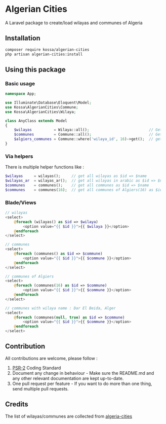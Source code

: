# Algerian Cities

A Laravel package to create/load wilayas and communes of Algeria

## Installation

```sh
composer require kossa/algerian-cities
php artisan algerian-cities:install
```

## Using this package
### Basic usage

```php
namespace App;

use Illuminate\Database\Eloquent\Model;
use Kossa\AlgerianCities\Commune;
use Kossa\AlgerianCities\Wilaya;

class AnyClass extends Model
{
    $wilayas          = Wilaya::all();                           // Get all wilayas
    $communes         = Commune::all();                          // Get all communes
    $algiers_communes = Commune::where('wilaya_id', 16)->get();  // get all communes of Algiers(16)
}
```

### Via helpers
There is multiple helper functions like :

```php
$wilayas     = wilayas();     // get all wilayas as $id => $name
$wilayas_ar  = wilayas_ar();  // get all wilayas in arabic as $id => $name_ar
$communes    = communes();    // get all communes as $id => $name
$communes    = communes(16);  // get all communes of Algiers(16) as $id => $name
```
 

### Blade/Views

```php
// wilayas
<select>
    @foreach (wilayas() as $id => $wilaya)
        <option value="{{ $id }}">{{ $wilaya }}</option>
    @endforeach
</select>

// communes
<select>
    @foreach (communes() as $id => $commune)
        <option value="{{ $id }}">{{ $commune }}</option>
    @endforeach
</select>

// communes of Algiers
<select>
    @foreach (communes(16) as $id => $commune)
        <option value="{{ $id }}">{{ $commune }}</option>
    @endforeach
</select>

// communes with wilaya name : Dar El Beida, Alger
<select>
    @foreach (communes(null, true) as $id => $commune)
        <option value="{{ $id }}">{{ $commune }}</option>
    @endforeach
</select>

```

## Contribution
All contributions are welcome, please follow :
1. [PSR-2](https://www.php-fig.org/psr/psr-2/) Coding Standard
1. Document any change in behaviour - Make sure the README.md and any other relevant documentation are kept up-to-date.
1. One pull request per feature - If you want to do more than one thing, send multiple pull requests.


## Credits
The list of wilayas/communes are collected from [algeria-cities](https://github.com/othmanus/algeria-cities)

